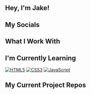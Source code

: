 ## Hey, I'm Jake!


## My Socials


## What I Work With

<!--UPDATE needed for localized badge icons.-->
## I'm Currently Learning
<a href="https://"><img src="https://img.shields.io/badge/HTML5-orange?logo=HTML5&logoColor=white" alt="HTML5"></a>
<a href="https://"><img src="https://img.shields.io/badge/CSS3-orange?logo=CSS3" alt="CSS3"></a>
<a href="https://"><img src="https://img.shields.io/badge/JavaScript-orange?logo=javascript&logoColor=lightyellow" alt="JavaScript"></a>
## My Current Project Repos
<!--
**JakeStudy/JakeStudy** is a ✨ _special_ ✨ repository because its `README.md` (this file) appears on your GitHub profile.

Here are some ideas to get you started:

- 🔭 I’m currently working on ...
- 🌱 I’m currently learning ...
- 👯 I’m looking to collaborate on ...
- 🤔 I’m looking for help with ...
- 💬 Ask me about ...
- 📫 How to reach me: ...
- 😄 Pronouns: ...
- ⚡ Fun fact: ...
-->
